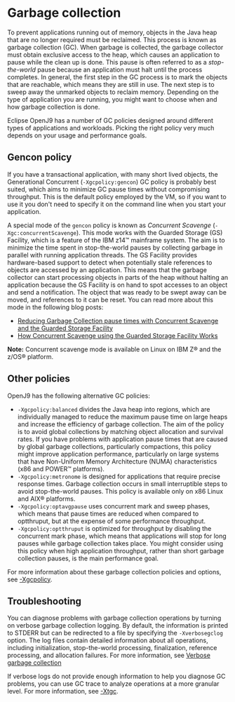 <!--
* Copyright (c) 2017, 2018 IBM Corp. and others
*
* This program and the accompanying materials are made
* available under the terms of the Eclipse Public License 2.0
* which accompanies this distribution and is available at
* https://www.eclipse.org/legal/epl-2.0/ or the Apache
* License, Version 2.0 which accompanies this distribution and
* is available at https://www.apache.org/licenses/LICENSE-2.0.
*
* This Source Code may also be made available under the
* following Secondary Licenses when the conditions for such
* availability set forth in the Eclipse Public License, v. 2.0
* are satisfied: GNU General Public License, version 2 with
* the GNU Classpath Exception [1] and GNU General Public
* License, version 2 with the OpenJDK Assembly Exception [2].
*
* [1] https://www.gnu.org/software/classpath/license.html
* [2] http://openjdk.java.net/legal/assembly-exception.html
*
* SPDX-License-Identifier: EPL-2.0 OR Apache-2.0 OR GPL-2.0 WITH
* Classpath-exception-2.0 OR LicenseRef-GPL-2.0 WITH Assembly-exception
-->

# Garbage collection

To prevent applications running out of memory, objects in the Java heap that are no longer required must be reclaimed. This process is known as garbage collection (GC). When garbage is collected, the garbage collector must obtain exclusive access to the heap, which causes an application to pause while the clean up is done. This pause is often referred to as a *stop-the-world* pause because an application must halt until the process completes. In general, the first step in the GC process is to mark the objects that are reachable, which means they are still in use. The next step is to sweep away the unmarked objects to reclaim memory. Depending on the type of application you are running, you might want to choose when and how garbage collection is done.

Eclipse OpenJ9 has a number of GC policies designed around different types of applications and workloads. Picking the right policy very much depends on your usage and performance goals.

## Gencon policy

If you have a transactional application, with many short lived objects, the Generational Concurrent (`-Xgcpolicy:gencon`) GC policy is probably best suited, which aims to minimize GC pause times without compromising throughput. This is the default policy employed by the VM, so if you want to use it you don't need to specify it on the command line when you start your application.

A special mode of the `gencon` policy is known as *Concurrent Scavenge* (`-Xgc:concurrentScavenge`). This mode works with the Guarded Storage (GS) Facility, which is a feature of the IBM z14™ mainframe system. The aim is to minimize the time spent in stop-the-world pauses by collecting garbage in parallel with running application threads. The GS Facility provides hardware-based support to detect when potentially stale references to objects are accessed by an application. This means that the garbage collector can start processing objects in parts of the heap without halting an application because the GS Facility is on hand to spot accesses to an object and send a notification. The object that was ready to be swept away can be moved, and references to it can be reset. You can read more about this mode in the following blog posts:

- [Reducing Garbage Collection pause times with Concurrent Scavenge and the Guarded Storage Facility](https://developer.ibm.com/javasdk/2017/09/18/reducing-garbage-collection-pause-times-concurrent-scavenge-guarded-storage-facility/)
- [How Concurrent Scavenge using the Guarded Storage Facility Works](https://developer.ibm.com/javasdk/2017/09/25/concurrent-scavenge-using-guarded-storage-facility-works/)

<i class="fa fa-pencil-square-o" aria-hidden="true"></i> **Note:** Concurrent scavenge mode is available on Linux on IBM Z&reg; and the z/OS&reg; platform.

## Other policies

OpenJ9 has the following alternative GC policies:

- `-Xgcpolicy:balanced` divides the Java heap into regions, which are individually managed to reduce the maximum pause time on large heaps and increase the efficiency of garbage collection. The aim of the policy is to avoid global collections by matching object allocation and survival rates. If you have problems with application pause times that are caused by global garbage collections, particularly compactions, this policy might improve application performance, particularly on large systems that have Non-Uniform Memory Architecture (NUMA) characteristics (x86 and POWER™ platforms).
- `-Xgcpolicy:metronome` is designed for applications that require precise response times. Garbage collection occurs in small interruptible steps to avoid stop-the-world pauses. This policy is available only on x86 Linux and AIX&reg; platforms.
- `-Xgcpolicy:optavgpause` uses concurrent mark and sweep phases, which means that pause times are reduced when compared to optthruput, but at the expense of some performance throughput.
- `-Xgcpolicy:optthruput` is optimized for throughput by disabling the concurrent mark phase, which means that applications will stop for long pauses while garbage collection takes place. You might consider using this policy when high application throughput, rather than short garbage collection pauses, is the main performance goal.

For more information about these garbage collection policies and options, see [-Xgcpolicy](xgcpolicy.md).

## Troubleshooting

You can diagnose problems with garbage collection operations by turning on verbose garbage collection logging. By default, the information is printed to STDERR but can be redirected to a file by specifying the `-Xverbosegclog` option. The log files contain detailed information about all operations, including initialization, stop-the-world processing, finalization, reference processing, and allocation failures. For more information, see [Verbose garbage collection](https://www.ibm.com/support/knowledgecenter/SSYKE2_8.0.0/com.ibm.java.vm.80.doc/docs/mm_gc_pd_verbosegc.html)

If verbose logs do not provide enough information to help you diagnose GC problems, you can use GC trace to analyze operations at a more granular level. For more information, see [-Xtgc](xtgc.md).


<!-- ==== END OF TOPIC ==== gc.md ==== -->
